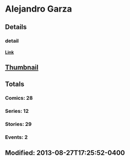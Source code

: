 # Alejandro  Garza 
## Details
### detail
#### [Link](http://marvel.com/comics/creators/11595/alejandro_garza?utm_campaign=apiRef&utm_source=225578a89fc76f3d20fbffda5d17a88d)
## [Thumbnail](http://i.annihil.us/u/prod/marvel/i/mg/b/40/image_not_available.jpg)
## Totals
### Comics: 28
### Series: 12
### Stories: 29
### Events: 2
## Modified: 2013-08-27T17:25:52-0400